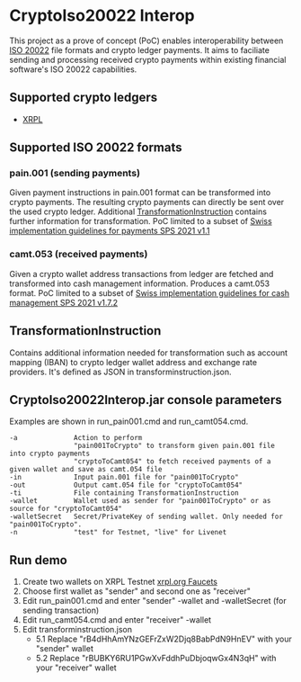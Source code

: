 ﻿# CryptoIso20022 Interop

This project as a prove of concept (PoC) enables interoperability between [ISO 20022](https://www.iso20022.org) file formats and crypto ledger payments. It aims to faciliate sending and processing received crypto payments within existing financial software's ISO 20022 capabilities.

## Supported crypto ledgers
- [XRPL](https://xrpl.org/)

## Supported ISO 20022 formats
### pain.001 (sending payments)
Given payment instructions in pain.001 format can be transformed into crypto payments. The resulting crypto payments can directly be sent over the used crypto ledger. Additional [TransformationInstruction](#TransformationInstruction) contains further information for transformation. PoC limited to a subset of [Swiss implementation guidelines for payments SPS 2021 v1.1](https://www.six-group.com/de/products-services/banking-services/standardization/iso-payments.html)

### camt.053 (received payments)
Given a crypto wallet address transactions from ledger are fetched and transformed into cash management information. Produces a camt.053 format. PoC limited to a subset of [Swiss implementation guidelines for cash management SPS 2021 v1.7.2](https://www.six-group.com/de/products-services/banking-services/standardization/iso-payments.html)

## TransformationInstruction
Contains additional information needed for transformation such as account mapping (IBAN) to crypto ledger wallet address and exchange rate providers. It's defined as JSON in transforminstruction.json.

## CryptoIso20022Interop.jar console parameters
Examples are shown in run_pain001.cmd and run_camt054.cmd.
```
-a              Action to perform
                "pain001ToCrypto" to transform given pain.001 file into crypto payments
                "cryptoToCamt054" to fetch received payments of a given wallet and save as camt.054 file
-in             Input pain.001 file for "pain001ToCrypto"
-out            Output camt.054 file for "cryptoToCamt054"
-ti             File containing TransformationInstruction
-wallet         Wallet used as sender for "pain001ToCrypto" or as source for "cryptoToCamt054"
-walletSecret   Secret/PrivateKey of sending wallet. Only needed for "pain001ToCrypto".
-n              "test" for Testnet, "live" for Livenet
```

## Run demo
1. Create two wallets on XRPL Testnet [xrpl.org Faucets](https://www.xrpl.org/xrp-testnet-faucet.html)
2. Choose first wallet as "sender" and second one as "receiver"
3. Edit run_pain001.cmd and enter "sender" -wallet and -walletSecret (for sending transaction)
4. Edit run_camt054.cmd and enter "receiver" -wallet
5. Edit transforminstruction.json
    * 5.1 Replace "rB4dHhAmYNzGEFrZxW2Djq8BabPdN9HnEV" with your "sender" wallet
    * 5.2 Replace "rBUBKY6RU1PGwXvFddhPuDbjoqwGx4N3qH" with your "receiver" wallet


